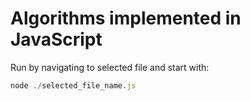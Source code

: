 Algorithms implemented in JavaScript
====

Run by navigating to selected file and start with:
```javascript
node ./selected_file_name.js
```
